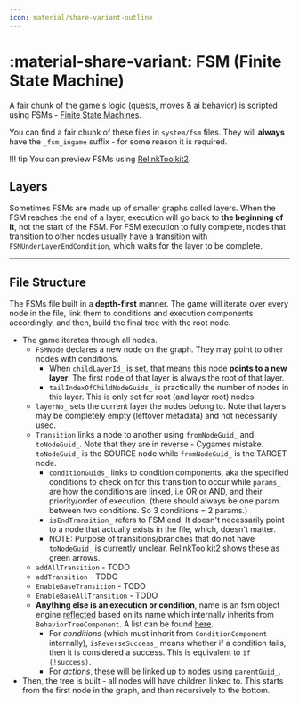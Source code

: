 ```yaml
---
icon: material/share-variant-outline
---
```


# :material-share-variant: FSM (Finite State Machine)

A fair chunk of the game's logic (quests, moves & ai behavior) is scripted using FSMs - [Finite State Machines](https://en.wikipedia.org/wiki/Finite-state_machine).

You can find a fair chunk of these files in `system/fsm` files. They will **always** have the `_fsm_ingame` suffix - for some reason it is required.

!!! tip
    You can preview FSMs using [RelinkToolkit2](https://github.com/Nenkai/RelinkToolkit2).

## Layers

Sometimes FSMs are made up of smaller graphs called layers. When the FSM reaches the end of a layer, execution will go back to **the beginning of it**, not the start of the FSM. For FSM execution to fully complete, nodes that transition to other nodes usually have a transition with `FSMUnderLayerEndCondition`, which waits for the layer to be complete.

---

## File Structure

The FSMs file built in a **depth-first** manner. The game will iterate over every node in the file, link them to conditions and execution components accordingly, and then, build the final tree with the root node.

* The game iterates through all nodes.
  * `FSMNode` declares a new node on the graph. They may point to other nodes with conditions. 
    *  When `childLayerId_` is set, that means this node **points to a new layer**. The first node of that layer is always the root of that layer.
    * `tailIndexOfChildNodeGuids_` is practically the number of nodes in this layer. This is only set for root (and layer root) nodes.
  * `layerNo_` sets the current layer the nodes belong to. Note that layers may be completely empty (leftover metadata) and not necessarily used.
  * `Transition` links a node to another using `fromNodeGuid_` and `toNodeGuid_`. Note that they are in reverse - Cygames mistake. `toNodeGuid_` is the SOURCE node while `fromNodeGuid_` is the TARGET node.
    * `conditionGuids_` links to condition components, aka the specified conditions to check on for this transition to occur while `params_` are how the conditions are linked, i.e OR or AND, and their priority/order of execution. (there should always be one param between two conditions. So 3 conditions = 2 params.)
    * `isEndTransition_` refers to FSM end. It doesn't necessarily point to a node that actually exists in the file, which, doesn't matter.
    * NOTE: Purpose of transitions/branches that do not have `toNodeGuid_` is currently unclear. RelinkToolkit2 shows these as green arrows.
  * `addAllTransition` - TODO
  * `addTransition` - TODO
  * `EnableBaseTransition` - TODO
  * `EnableBaseAllTransition` - TODO
  * **Anything else is an execution or condition**, name is an fsm object engine [reflected](https://en.wikipedia.org/wiki/Reflective_programming) based on its name which internally inherits from `BehaviorTreeComponent`. A list can be found [here](https://github.com/Nenkai/GBFRDataTools/tree/master/GBFRDataTools.FSM/Components).
    * For *conditions* (which must inherit from `ConditionComponent` internally), `isReverseSuccess_` means whether if a condition fails, then it is considered a success. This is equivalent to `if (!success)`.
    * For *actions*, these will be linked up to nodes using `parentGuid_`.
* Then, the tree is built - all nodes will have children linked to. This starts from the first node in the graph, and then recursively to the bottom.




